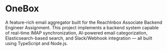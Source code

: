 # OneBox
A feature-rich email aggregator built for the ReachInbox Associate Backend Engineer Assignment. This project implements a backend system capable of real-time IMAP synchronization, AI-powered email categorization, Elasticsearch-based search, and Slack/Webhook integration — all built using TypeScript and Node.js.
